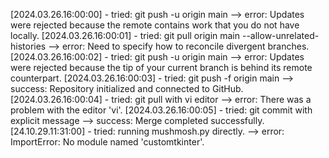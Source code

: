 [2024.03.26.16:00:00] - tried: git push -u origin main --> error: Updates were rejected because the remote contains work that you do not have locally.
[2024.03.26.16:00:01] - tried: git pull origin main --allow-unrelated-histories --> error: Need to specify how to reconcile divergent branches.
[2024.03.26.16:00:02] - tried: git push -u origin main --> error: Updates were rejected because the tip of your current branch is behind its remote counterpart.
[2024.03.26.16:00:03] - tried: git push -f origin main --> success: Repository initialized and connected to GitHub.
[2024.03.26.16:00:04] - tried: git pull with vi editor --> error: There was a problem with the editor 'vi'.
[2024.03.26.16:00:05] - tried: git commit with explicit message --> success: Merge completed successfully.
[24.10.29.11:31:00] - tried: running mushmosh.py directly. --> error: ImportError: No module named 'customtkinter'. 